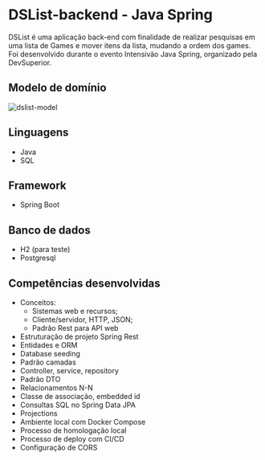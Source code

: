 # DSList-backend - Java Spring
DSList é uma aplicação back-end com finalidade de realizar pesquisas em uma lista de Games e mover itens da lista, mudando a ordem dos games. Foi desenvolvido durante o evento Intensivão Java Spring, organizado pela DevSuperior.

## Modelo de domínio
![dslist-model](https://github.com/vitoriaalbuqrq/DSList-backend/assets/84742050/33002733-9aba-4b76-bde9-10a6dca114fa)

## Linguagens
* Java
* SQL

## Framework
* Spring Boot

## Banco de dados
* H2 (para teste)
* Postgresql

## Competências desenvolvidas
* Conceitos:
  *  Sistemas web e recursos;
  *  Cliente/servidor, HTTP, JSON;
  *  Padrão Rest para API web
* Estruturação de projeto Spring Rest
* Entidades e ORM
* Database seeding
* Padrão camadas
* Controller, service, repository
* Padrão DTO
* Relacionamentos N-N
* Classe de associação, embedded id
* Consultas SQL no Spring Data JPA
* Projections
* Ambiente local com Docker Compose
* Processo de homologação local
* Processo de deploy com CI/CD
* Configuração de CORS
